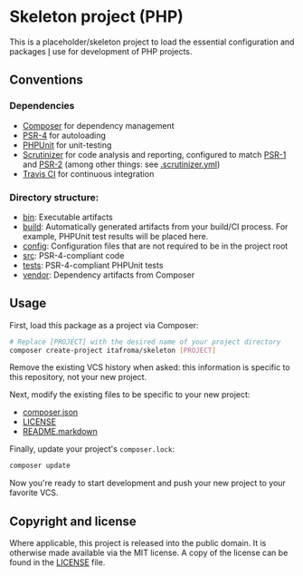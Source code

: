 # Skeleton project (PHP)

This is a placeholder/skeleton project to load the essential configuration and packages [I][1] use for development of PHP projects.

## Conventions

### Dependencies

- [Composer][2] for dependency management
- [PSR-4][3] for autoloading
- [PHPUnit][4] for unit-testing
- [Scrutinizer][5] for code analysis and reporting, configured to match [PSR-1][6] and [PSR-2][7] (among other things: see [.scrutinizer.yml](./.scrutinizer.yml))
- [Travis CI][8] for continuous integration

### Directory structure:

- [bin](./bin): Executable artifacts
- [build](./build): Automatically generated artifacts from your build/CI process. For example, PHPUnit test results will be placed here.
- [config](./config): Configuration files that are not required to be in the project root
- [src](./src): PSR-4-compliant code
- [tests](./tests): PSR-4-compliant PHPUnit tests
- [vendor](./vendor): Dependency artifacts from Composer

## Usage

First, load this package as a project via Composer:

```sh
# Replace [PROJECT] with the desired name of your project directory
composer create-project itafroma/skeleton [PROJECT]
```

Remove the existing VCS history when asked: this information is specific to this repository, not your new project.

Next, modify the existing files to be specific to your new project:

* [composer.json](./composer.json)
* [LICENSE](./LICENSE)
* [README.markdown](./README.markdown)

Finally, update your project's `composer.lock`:

```sh
composer update
```

Now you're ready to start development and push your new project to your favorite VCS.

## Copyright and license

Where applicable, this project is released into the public domain. It is otherwise made available via the MIT license. A copy of the license can be found in the [LICENSE](./LICENSE) file.

[1]: https://marktrapp.com "My website"
[2]: https://getcomposer.org "Composer website"
[3]: http://www.php-fig.org/psr/psr-4/ "PSR-4 specification"
[4]: https://phpunit.de "PHPUnit website"
[5]: https://scrutinizer-ci.com "Scutinizer website"
[6]: http://www.php-fig.org/psr/psr-1/ "PSR-1 specification"
[7]: http://www.php-fig.org/psr/psr-2/ "PSR-2 specification"
[8]: https://travis-ci.org "Travis CI website"
